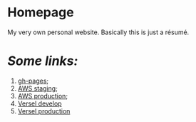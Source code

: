 # Homepage

My very own personal website. Basically this is just a résumé.

# _Some links:_

1. [gh-pages](https://andreyua.github.io/homepage/);
2. [AWS staging](http://andreyzhygarev.gitlesson-staging.s3-website.eu-central-1.amazonaws.com/);
3. [AWS production](http://andreyzhygarev.gitlesson-production.s3-website.eu-central-1.amazonaws.com/);
4. [Versel develop](https://homepage-9fosbxxa0.vercel.app/)
5. [Versel production](https://homepage-5exss1ivr.vercel.app/)
